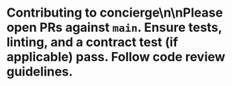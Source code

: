 # Contributing to concierge\n\nPlease open PRs against `main`. Ensure tests, linting, and a contract test (if applicable) pass. Follow code review guidelines.